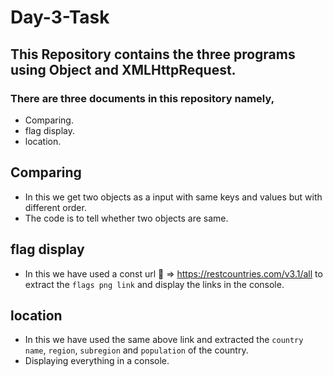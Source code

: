 # Day-3-Task

## This Repository contains the three programs using Object and XMLHttpRequest.

### There are three documents in this repository namely,

* Comparing.
* flag display.
* location.

## Comparing

* In this we get two objects as a input with same keys and values but with different order.
* The code is to tell whether two objects are same.

## flag display

* In this we have used a const url :link: => https://restcountries.com/v3.1/all to extract the `flags png link` and display the links in the console.

## location

* In this we have used the same above link and extracted the `country name`, `region`, `subregion` and `population` of the country.
* Displaying everything in a console.
 
